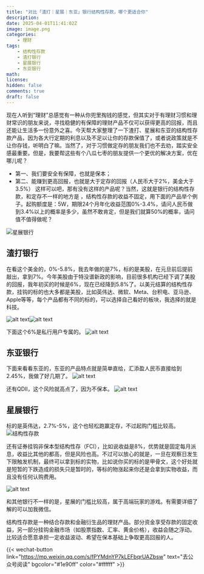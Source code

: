 ```yaml
---
title: "对比「渣打｜星展｜东亚」银行结构性存款，哪个更适合你"
description: 
date: 2025-04-01T11:41:02Z
image: image.png
categories:
    - 理财
tags:
    - 结构性存款
    - 渣打银行
    - 星展银行
    - 东亚银行
math: 
license: 
hidden: false
comments: true
draft: false
---
```



现在人听到“理财”总感觉有一种从你兜里掏钱的感觉，但其实对于有理财习惯和理财常识的朋友来说，寻找稳健的有保障的理财产品不仅可以获得更高的回报，而且还能让生活多一份意外之喜。今天帮大家整理了一下渣打、星展和东亚的结构性存款产品，因为各大行定期的利息以及不足以让你的存款保值了，或者说政策就是不让你存钱，听明白了嘛。当然了，对于习惯做定存的朋友我们也不去劝，踏实安全感最重要。但是，我要帮这些有个八瓜七枣的朋友提供一个更优的解决方案，优在哪儿呢？

- 第一、我们要安全有保障，也就是保本；
- 第二、能赚到更高回报，也就是大于定存的回报（人民币大于2%，美金大于3.5%）
这样可以吧，那有没有这样的产品呢？当然，这就是银行的结构性存款，和定存不一样的地方是 ，结构性存款的收益不固定，用下面的产品举个例子。起购额度是：5W，期限24个月年化收益范围0%-3.4%，请问人民币做到3.4%以上的概率是多少，虽然不敢肯定，但是我们就算50%的概率，请问值不值得做呢？

![星展银行](image.png)

## 渣打银行
在看这个美金的，0%-5.8%，我去年做的是7%，标的是美股，在元旦前后提前敲出，拿到7%。今年美股由于特没谱新政的影响，目前很多机构已经下调了美股的回报，我年初买的时候是6%，现在已经降到5.8%了。以美元结算的结构性存款，挂钩的标的也大多都是美股，比如英伟达、微软、Meta、台积电、亚马逊、Apple等等，每个产品都有不同的标的，可以选择自己看好的板块，我选择的就是科技。

![alt text](image-3.png)![alt text](image-4.png)

下面这个6%是私行用户专属的。
![alt text](image-5.png)

## 东亚银行
下面来看看东亚的，东亚的产品特点就是简单直给，汇添盈人民币直接给到2.45%，我做了好几期了。
![alt text](image-6.png)

还有QDII，这个风险就高点了，因为不保本。
![alt text](image-7.png)

## 星展银行

标的是英伟达，2.7%-5%，这个也轻松跑赢定存，不过起购门槛比较高。
![结构性存款](image-1.png)

还有证券挂钩非保本型结构性存（FCI），比如说收益是8%，优势就是固定每月派息，收益比其他的都高，但是风险也高。不过可以放心的就是，一旦在观察日发生下限触发机制，最终可以拿到标的实物，比如说你买的标的是甲骨文，这个好处就是短暂的下跌造成的损失只是暂时的，等标的物涨起来你还是会拿到实物收益，而且没有任何认购费用。

![alt text](image-2.png)

和其他银行不一样的是，星展的门槛比较高，属于高端玩家的游戏。有需要详细了解的可以加我微信。


结构性存款是一种结合存款和金融衍生品的理财产品。部分资金享受存款的固定收益，另一部分挂钩金融市场（如股票指数、汇率、黄金价格），收益会随之浮动。比较适合愿意承担一定收益波动、希望在保本基础上争取更高回报的人。

{{< wechat-button link="https://mp.weixin.qq.com/s/fPYMdnYP7kLEFbqrUAZbsw" text="去公众号阅读" bgcolor="#1e90ff" color="#ffffff" >}}
